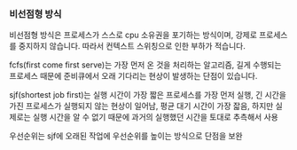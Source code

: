 ### 비선점형 방식

비선점형 방식은 프로세스가 스스로 cpu 소유권을 포기하는 방식이며, 강제로 프로세스를 중지하지 않습니다. 따라서 컨텍스트 스위칭으로 인한 부하가 적습니다.



fcfs(first come first serve)는 가장 먼저 온 것을 처리하는 알고리즘, 길게 수행되는 프로세스 때문에 준비큐에서 오래 기다리는 현상이 발생하는 단점이 있습니다.



sjf(shortest job first)는 실행 시간이 가장 짧은 프로세스를 가장 먼저 실행, 긴 시간을 가진 프로세스가 실행되지 않는 현상이 일어남, 평균 대기 시간이 가장 잛음, 하지만 실제로는 실행 시간을 알 수 없기 때문에 과거의 실행했던 시간을 토대로 추측해서 사용



우선순위는 sjf에 오래된 작업에 우선순위를 높이는 방식으로 단점을 보완 
